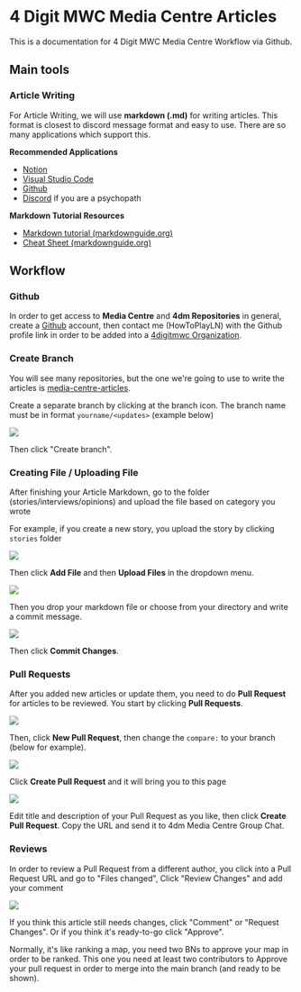 # 4 Digit MWC Media Centre Articles

This is a documentation for 4 Digit MWC Media Centre Workflow via Github.

## Main tools

### Article Writing

For Article Writing, we will use **markdown (.md)** for writing articles. This format is closest to discord message format and easy to use. There are so many applications which support this.

**Recommended Applications**
- [Notion](https://www.notion.so/)
- [Visual Studio Code](https://code.visualstudio.com/)
- [Github](https://github.com/)
- [Discord](https://discord.com/) if you are a psychopath

**Markdown Tutorial Resources**
- [Markdown tutorial (markdownguide.org)](https://www.markdownguide.org/)
- [Cheat Sheet (markdownguide.org)](https://www.markdownguide.org/cheat-sheet/)

## Workflow

### Github

In order to get access to **Media Centre** and **4dm Repositories** in general, create a [Github](https://github.com/) account, then contact me (HowToPlayLN) with the Github profile link in order to be added into a [4digitmwc Organization](https://github.com/4digitmwc).

### Create Branch

You will see many repositories, but the one we're going to use to write the articles is [media-centre-articles](https://github.com/4digitmwc/media-centre-articles).

Create a separate branch by clicking at the branch icon. The branch name must be in format `yourname/<updates>` (example below)

![](https://cdn.discordapp.com/attachments/546525809440194560/1009835163632545915/unknown.png)

Then click "Create branch".

### Creating File / Uploading File

After finishing your Article Markdown, go to the folder (stories/interviews/opinions) and upload the file based on category you wrote

For example, if you create a new story, you upload the story by clicking `stories` folder

![](https://cdn.discordapp.com/attachments/546525809440194560/1009837843469844542/unknown.png)

Then click **Add File** and then **Upload Files** in the dropdown menu.

![](https://cdn.discordapp.com/attachments/546525809440194560/1009838181480415313/unknown.png)

Then you drop your markdown file or choose from your directory and write a commit message.

![](https://cdn.discordapp.com/attachments/546525809440194560/1009838767114309693/unknown.png)

Then click **Commit Changes**.

### Pull Requests

After you added new articles or update them, you need to do **Pull Request** for articles to be reviewed. You start by clicking **Pull Requests**.

![](https://cdn.discordapp.com/attachments/546525809440194560/1009839539717677216/unknown.png)

Then, click **New Pull Request**, then change the `compare:` to your branch (below for example).

![](https://cdn.discordapp.com/attachments/546525809440194560/1009839898469089321/unknown.png)

Click **Create Pull Request** and it will bring you to this page

![](https://cdn.discordapp.com/attachments/546525809440194560/1009840139146641478/unknown.png)

Edit title and description of your Pull Request as you like, then click **Create Pull Request**. Copy the URL and send it to 4dm Media Centre Group Chat.

### Reviews

In order to review a Pull Request from a different author, you click into a Pull Request URL and go to "Files changed", Click "Review Changes" and add your comment

![](https://cdn.discordapp.com/attachments/546525809440194560/1009842057034084352/unknown.png)

If you think this article still needs changes, click "Comment" or "Request Changes". Or if you think it's ready-to-go click "Approve".

Normally, it's like ranking a map, you need two BNs to approve your map in order to be ranked. This one you need at least two contributors to Approve your pull request in order to merge into the main branch (and ready to be shown).
